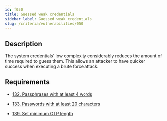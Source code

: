 ```yaml
---
id: f050
title: Guessed weak credentials
sidebar_label: Guessed weak credentials
slug: /criteria/vulnerabilities/050
---
```


## Description

The system credentials' low complexity
considerably reduces the amount of time
required to guess them.
This allows an attacker
to have quicker success
when executing a brute force attack.

## Requirements

- [132. Passphrases with at least 4 words](/criteria/requirements/credentials/132)

- [133. Passwords with at least 20 characters](/criteria/requirements/credentials/133)

- [139. Set minimum OTP length](/criteria/requirements/credentials/139)
